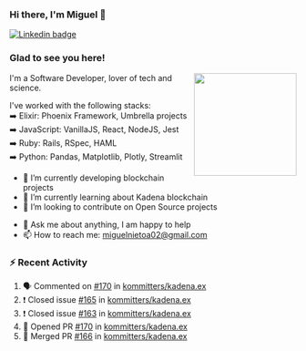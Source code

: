 ### Hi there, I'm Miguel 👋

<a href="https://linkedin.com/in/miguelnietoa/" target="_blank" rel="noopener noreferrer">
  <img src="https://img.shields.io/badge/-LinkedIn-0e76a8?style=flat-square&logo=Linkedin&logoColor=white" alt="Linkedin badge">
</a>
<!-- [![Website Badge](https://img.shields.io/badge/Website-3b5998?style=flat-square&logo=google-chrome&logoColor=white)](#notavailablenow#) 

<img src="https://i.imgur.com/tbrLrt5.gif" width=400 alt="Coding GIF" align="right"/>
-->


### Glad to see you here!
<a href="https://github.com/miguelnietoa"><img src="https://github-readme-stats.vercel.app/api?username=miguelnietoa&show_icons=true&hide_border=true&count_private=true&include_all_commits=true&theme=tokyonight" height="180em" align="right"/></a>
I'm a Software Developer, lover of tech and science. 

I've worked with the following stacks:\
➡️ Elixir: Phoenix Framework, Umbrella projects\
➡️ JavaScript: VanillaJS, React, NodeJS, Jest\
➡️ Ruby: Rails, RSpec, HAML\
➡️ Python: Pandas, Matplotlib, Plotly, Streamlit

- 🔭 I’m currently developing blockchain projects
- 🌱 I’m currently learning about Kadena blockchain
- 👯 I’m looking to contribute on Open Source projects
<!-- 
- 😄 I just finished a Machine Learning course! 
- 🤔 I’m looking for help with ...
-->
- 💬 Ask me about anything, I am happy to help
- 📫 How to reach me: miguelnietoa02@gmail.com


### ⚡ Recent Activity

<!--START_SECTION:activity-->
1. 🗣 Commented on [#170](https://github.com/kommitters/kadena.ex/issues/170) in [kommitters/kadena.ex](https://github.com/kommitters/kadena.ex)
2. ❗️ Closed issue [#165](https://github.com/kommitters/kadena.ex/issues/165) in [kommitters/kadena.ex](https://github.com/kommitters/kadena.ex)
3. ❗️ Closed issue [#163](https://github.com/kommitters/kadena.ex/issues/163) in [kommitters/kadena.ex](https://github.com/kommitters/kadena.ex)
4. 💪 Opened PR [#170](https://github.com/kommitters/kadena.ex/pull/170) in [kommitters/kadena.ex](https://github.com/kommitters/kadena.ex)
5. 🎉 Merged PR [#166](https://github.com/kommitters/kadena.ex/pull/166) in [kommitters/kadena.ex](https://github.com/kommitters/kadena.ex)
<!--END_SECTION:activity-->
